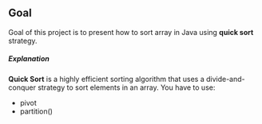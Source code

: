 ## Goal

Goal of this project is to present how to sort array in Java using **quick sort** strategy.

##### Explanation

**Quick Sort** is a highly efficient sorting algorithm that uses a divide-and-conquer strategy to sort elements in an array. You have to use:
* pivot
* partition()